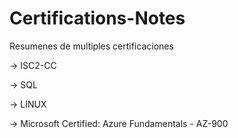 # Certifications-Notes
Resumenes de multiples certificaciones

-> ISC2-CC

-> SQL

-> LINUX

-> Microsoft Certified: Azure Fundamentals - AZ-900   
